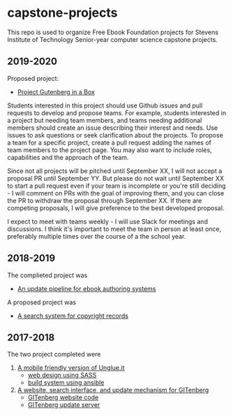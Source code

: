 # capstone-projects
This repo is used to organize Free Ebook Foundation projects for Stevens Institute of Technology Senior-year computer science capstone projects.

## 2019-2020

Proposed project:

 - [Project Gutenberg in a Box](pgiab.md)


Students interested in this project should use Github issues and pull requests to develop and propose teams. For example, students interested in a project but needing team members, and teams needing additional members should create an issue describing their interest and needs. Use issues to ask questions or seek clarification about the projects. To propose a team for a specific project, create a pull request adding the names of team members to the project page. You may also want to include roles, capabilities and the approach of the team. 

Since not all projects will be pitched until September XX, I will not accept a proposal PR until September YY. But please do not wait until September XX to start a pull request even if your team is incomplete or you're still deciding - I will comment on PRs with the goal of improving them, and you can close the PR to withdraw the proposal through September XX. If there are competing proposals, I will give preference to the best developed proposal. 

I expect to meet with teams weekly - I will use Slack for meetings and discussions. I think it's important to meet the team in person at least once, preferably multiple times over the course of a the school year.


## 2018-2019

The complieted project was

 - [An update pipeline for ebook authoring systems](pipeline.md)
 
A proposed project was
 - [A search system for copyright records](copyright-renewals.md)

## 2017-2018

The two project completed were
 1. [A mobile friendly version of Unglue.it](https://m.unglue.it)
    - [web design using SASS](https://github.com/EbookFoundation/regluit)
    - [build system using ansible](https://github.com/EbookFoundation/regluit-provisioning)
 2. [A website, search interface, and update mechanism for GITenberg](https://www.gitenberg.org/)
    - [GITenberg website code](https://github.com/gitenberg-dev/giten_site)
    - [GITenberg update server](https://github.com/gitenberg-dev/gitberg-autoupdate)
